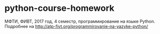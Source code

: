 # python-course-homework
МФТИ, ФИВТ, 2017 год, 4 семестр, программирование на языке Python.
Подробнее на http://atp-fivt.org/programmirovanie-na-yazyke-python/
